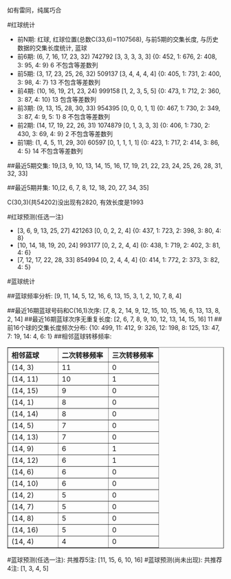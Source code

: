 <!-- 
.. title: 双色球2014054期(2014-05-15)数据分析报告
.. slug: slott-2014054-2014-05-15-report
.. date: 2014-05-16 08:00:00 UTC+08:00
.. tags: Lottery
.. link: 
.. description: 
.. type: text
-->

如有雷同，纯属巧合

<!-- TEASER_END-->

#红球统计

- 前N期: 红球, 红球位置(总数C(33,6)=1107568), 与前5期的交集长度, 与历史数据的交集长度统计, 蓝球
- 前6期: (6, 7, 16, 17, 23, 32) 742792 [3, 3, 3, 3, 3] {0: 452, 1: 676, 2: 408, 3: 95, 4: 9} 6 不包含等差数列
- 前5期: (3, 17, 23, 25, 26, 32) 509137 [3, 4, 4, 4, 4] {0: 405, 1: 731, 2: 400, 3: 98, 4: 7} 13 不包含等差数列
- 前4期: (10, 16, 19, 21, 23, 24) 999158 [1, 2, 3, 5, 5] {0: 473, 1: 712, 2: 360, 3: 87, 4: 10} 13 包含等差数列
- 前3期: (9, 13, 15, 28, 30, 33) 954395 [0, 0, 0, 1, 1] {0: 467, 1: 730, 2: 349, 3: 87, 4: 9, 5: 1} 8 不包含等差数列
- 前2期: (14, 17, 19, 22, 26, 31) 1074879 [0, 1, 3, 3, 3] {0: 406, 1: 730, 2: 430, 3: 69, 4: 9} 2 不包含等差数列
- 前1期: (1, 4, 5, 11, 29, 30) 60597 [0, 1, 1, 1, 1] {0: 423, 1: 717, 2: 414, 3: 86, 4: 5} 14 不包含等差数列

##最近5期交集:
19,[3, 9, 10, 13, 14, 15, 16, 17, 19, 21, 22, 23, 24, 25, 26, 28, 31, 32, 33]

##最近5期并集:
10,[2, 6, 7, 8, 12, 18, 20, 27, 34, 35]

C(30,3)(共54202)没出现有2820, 
有效长度是1993

#红球预测(任选一注)

- [3, 6, 9, 13, 25, 27] 421263 [0, 0, 2, 2, 4] {0: 437, 1: 723, 2: 398, 3: 80, 4: 8}
- [10, 14, 18, 19, 20, 24] 993177 [0, 2, 2, 4, 4] {0: 438, 1: 719, 2: 402, 3: 81, 4: 6}
- [7, 12, 17, 22, 28, 33] 854994 [0, 2, 4, 4, 4] {0: 414, 1: 772, 2: 373, 3: 82, 4: 5}

#蓝球统计

##蓝球频率分析:
[9, 11, 14, 5, 12, 16, 6, 13, 15, 3, 1, 2, 10, 7, 8, 4]

##最近16期蓝球号码和C(16,1)次序:
[7, 8, 2, 14, 9, 12, 15, 10, 15, 16, 6, 13, 13, 8, 2, 14]
##最近16期蓝球次序无重复长度:
[2, 6, 7, 8, 9, 10, 12, 13, 14, 15, 16] 11
##前16个球的交集长度频次分布:
{10: 499, 11: 412, 9: 326, 12: 198, 8: 125, 13: 47, 7: 19, 14: 4, 6: 1}
##相邻蓝球转移频率:
<table border="1" class="table table-striped dataframe">
  <thead>
    <tr style="text-align: left;">
      <th style="min-width: 100px;">相邻蓝球</th>
      <th style="min-width: 100px;">二次转移频率</th>
      <th style="min-width: 100px;">三次转移频率</th>
    </tr>
  </thead>
  <tbody>
    <tr>
      <td>  (14, 3)</td>
      <td> 11</td>
      <td> 0</td>
    </tr>
    <tr>
      <td> (14, 11)</td>
      <td> 10</td>
      <td> 1</td>
    </tr>
    <tr>
      <td> (14, 15)</td>
      <td>  9</td>
      <td> 0</td>
    </tr>
    <tr>
      <td>  (14, 1)</td>
      <td>  8</td>
      <td> 0</td>
    </tr>
    <tr>
      <td> (14, 14)</td>
      <td>  8</td>
      <td> 0</td>
    </tr>
    <tr>
      <td>  (14, 5)</td>
      <td>  7</td>
      <td> 0</td>
    </tr>
    <tr>
      <td> (14, 13)</td>
      <td>  7</td>
      <td> 0</td>
    </tr>
    <tr>
      <td>  (14, 9)</td>
      <td>  6</td>
      <td> 1</td>
    </tr>
    <tr>
      <td> (14, 12)</td>
      <td>  6</td>
      <td> 1</td>
    </tr>
    <tr>
      <td>  (14, 6)</td>
      <td>  6</td>
      <td> 0</td>
    </tr>
    <tr>
      <td> (14, 10)</td>
      <td>  6</td>
      <td> 0</td>
    </tr>
    <tr>
      <td>  (14, 2)</td>
      <td>  5</td>
      <td> 0</td>
    </tr>
    <tr>
      <td>  (14, 7)</td>
      <td>  5</td>
      <td> 0</td>
    </tr>
    <tr>
      <td>  (14, 8)</td>
      <td>  5</td>
      <td> 0</td>
    </tr>
    <tr>
      <td> (14, 16)</td>
      <td>  5</td>
      <td> 0</td>
    </tr>
    <tr>
      <td>  (14, 4)</td>
      <td>  4</td>
      <td> 0</td>
    </tr>
  </tbody>
</table>
#蓝球预测(任选一注):
共推荐5注: [11, 15, 6, 10, 16]
#蓝球预测(尚未出现):
共推荐4注: [1, 3, 4, 5]

